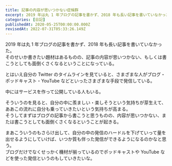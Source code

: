 ```yaml
---
title: 記事の内容が思いつかない症候群
excerpt: 2019 年は丸 1 年ブログの記事を書かず、2018 年も長い記事を書いていなかった。
categories: [日記]
publishedAt: 2020-05-25T00:00:00.000Z
revisedAt: 2022-07-31T05:33:26.149Z
---
```


2019 年は丸 1 年ブログの記事を書かず、2018 年も長い記事を書いていなかった。\
そのせいか書きたい題材はあるものの、記事の内容が思いつかない、もしくは書こうとしても面倒くさくなるということになっている。

とはいえ自分の Twitter のタイムラインを見ていると、さまざまな人がブログ・ポッドキャスト・YouTube などといったさまざまな手段で発信している。

中にはサービスを作って公開している人もいる。

そういうのを見ると、自分の中に羨ましい・楽しそうという気持ちが芽生えて、ああこの流れに自分も乗っていきたいという気持ちが高まる。\
そうしてまずはブログの記事から書こうと思うものの、内容が思いつかない、または書こうとしても面倒くさくなるということが起きる。

まあこういうのもさらけ出して、自分の中の発信のハードルを下げていって量を出せるようにしていけば、いつか質も伴った発信ができるようになるのかなと思う。\
ブログだけでなくせっかく機材が揃っているのでポッドキャストや YouTube などを使った発信というのもしていきたいな。
